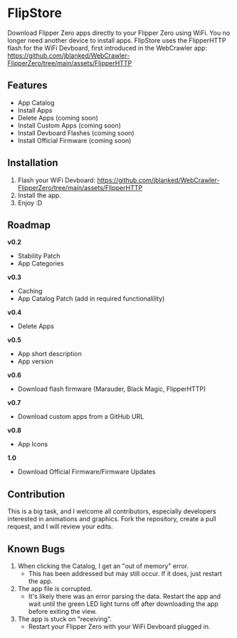 # FlipStore
Download Flipper Zero apps directly to your Flipper Zero using WiFi. You no longer need another device to install apps. FlipStore uses the FlipperHTTP flash for the WiFi Devboard, first introduced in the WebCrawler app: https://github.com/jblanked/WebCrawler-FlipperZero/tree/main/assets/FlipperHTTP

## Features
- App Catalog
- Install Apps
- Delete Apps (coming soon)
- Install Custom Apps (coming soon)
- Install Devboard Flashes (coming soon)
- Install Official Firmware (coming soon)

## Installation
1. Flash your WiFi Devboard: https://github.com/jblanked/WebCrawler-FlipperZero/tree/main/assets/FlipperHTTP
2. Install the app.
3. Enjoy :D

## Roadmap
**v0.2**
- Stability Patch
- App Categories

**v0.3**
- Caching
- App Catalog Patch (add in required functionalility)

**v0.4**
- Delete Apps

**v0.5**
- App short description
- App version

**v0.6**
- Download flash firmware (Marauder, Black Magic, FlipperHTTP)

**v0.7**
- Download custom apps from a GitHub URL

**v0.8**
- App Icons

**1.0**
- Download Official Firmware/Firmware Updates

## Contribution
This is a big task, and I welcome all contributors, especially developers interested in animations and graphics. Fork the repository, create a pull request, and I will review your edits.

## Known Bugs
1. When clicking the Catalog, I get an "out of memory" error.
   - This has been addressed but may still occur. If it does, just restart the app.
2. The app file is corrupted.
   - It's likely there was an error parsing the data. Restart the app and wait until the green LED light turns off after downloading the app before exiting the view.
3. The app is stuck on "receiving".
   - Restart your Flipper Zero with your WiFi Devboard plugged in.
